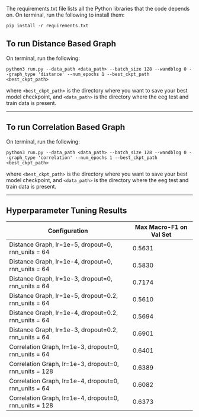 The requirements.txt file lists all the Python libraries that the code depends on. On terminal, run the following to install them:

```
pip install -r requirements.txt
```

## To run Distance Based Graph


On terminal, run the following:
```
python3 run.py --data_path <data_path> --batch_size 128 --wandblog 0 --graph_type 'distance' --num_epochs 1 --best_ckpt_path <best_ckpt_path>
```
where `<best_ckpt_path>` is the directory where you want to save your best model checkpoint, and `<data_path>` is the directory where the eeg test and train data is present.

---

## To run Correlation Based Graph

On terminal, run the following:
```
python3 run.py --data_path <data_path> --batch_size 128 --wandblog 0 --graph_type 'correlation' --num_epochs 1 --best_ckpt_path <best_ckpt_path>
```
where `<best_ckpt_path>` is the directory where you want to save your best model checkpoint, and `<data_path>` is the directory where the eeg test and train data is present.

---
## Hyperparameter Tuning Results 

| Configuration  | Max Macro-F1 on Val Set | 
| ------------- | ------------- | 
| Distance Graph, lr=1e-5, dropout=0, rnn_units = 64  | 0.5631 |
| Distance Graph, lr=1e-4, dropout=0, rnn_units = 64  | 0.5830 |
| Distance Graph, lr=1e-3, dropout=0, rnn_units = 64  | 0.7174 |
| Distance Graph, lr=1e-5, dropout=0.2, rnn_units = 64  | 0.5610 |
| Distance Graph, lr=1e-4, dropout=0.2, rnn_units = 64  | 0.5694 |
| Distance Graph, lr=1e-3, dropout=0.2, rnn_units = 64  | 0.6901 |
| Correlation Graph, lr=1e-3, dropout=0, rnn_units = 64  | 0.6401 |
| Correlation Graph, lr=1e-3, dropout=0, rnn_units = 128  |  0.6389 |
| Correlation Graph, lr=1e-4, dropout=0, rnn_units = 64  | 0.6082 |
| Correlation Graph, lr=1e-4, dropout=0, rnn_units = 128  | 0.6373 |
